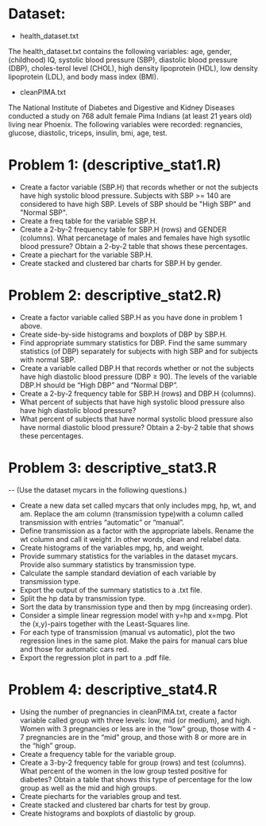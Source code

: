# Dataset:
* health_dataset.txt

The health_dataset.txt contains the following variables: age, gender,(childhood) IQ, systolic blood pressure (SBP), diastolic blood pressure (DBP), choles-terol level (CHOL), high density lipoprotein (HDL), low density lipoprotein (LDL), and body mass index (BMI).


* cleanPIMA.txt

The National Institute of Diabetes and Digestive and Kidney Diseases conducted a study on 768 adult female Pima Indians (at least 21 years old) living near Phoenix. The following variables were recorded: regnancies, glucose, diastolic, triceps, insulin, bmi, age, test.

# Problem 1: (descriptive_stat1.R)
* Create a factor variable (SBP.H) that records whether or not the subjects have high systolic blood pressure. Subjects with SBP >= 140 are considered to have high SBP. Levels of SBP should be "High SBP" and "Normal SBP".
* Create a freq table for the variable  SBP.H.
* Create a 2-by-2 frequency table for SBP.H (rows) and GENDER (columns). What percanetage of males and females have high sysotlic blood pressure? Obtain a 2-by-2 table that shows these percentages.
* Create a piechart for the variable SBP.H.
* Create stacked and clustered bar charts for SBP.H by gender.

# Problem 2: descriptive_stat2.R)
* Create a factor variable called SBP.H as you have done in problem 1 above.
* Create side-by-side histograms and boxplots of DBP by SBP.H.
* Find appropriate summary statistics for DBP. Find the same summary statistics (of DBP) separately for subjects with high SBP and for subjects with normal SBP.
* Create a variable called DBP.H that records whether or not the subjects have high diastolic blood pressure (DBP ≥ 90). The levels of the variable DBP.H should be “High DBP” and “Normal DBP”.
* Create a 2-by-2 frequency table for SBP.H (rows) and DBP.H (columns). 
* What percent of subjects that have high systolic blood pressure also have high diastolic blood pressure? 
* What percent of subjects that have normal systolic blood pressure also have normal diastolic blood pressure? Obtain a 2-by-2 table that shows these percentages.

# Problem 3: descriptive_stat3.R
-- (Use the dataset mycars in the following questions.)
* Create a new data set called mycars that only includes mpg, hp, wt, and am. Replace the am column (transmission type)with a  column called transmission with entries “automatic” or “manual”. 
* Define transmission as a factor with the appropriate labels. Rename the wt column and call it weight .In other words, clean and relabel data.
* Create histograms of the variables mpg, hp, and weight.
* Provide summary statistics for the variables in the dataset mycars. Provide also summary statistics by transmission type.  
* Calculate the sample standard deviation of each variable by transmission type.
* Export the output of the summary statistics to a .txt file.
* Split the hp data by transmission type.
* Sort the data by transmission type and then by mpg (increasing order).
* Consider a simple linear regression model with y=hp and x=mpg. Plot the (x,y)-pairs together with the Least-Squares line.
* For each type of transmission (manual vs automatic), plot the two regression lines in the same plot. Make the pairs for manual cars blue and those for automatic cars red.
* Export the regression plot in part to a .pdf file.

# Problem 4: descriptive_stat4.R
* Using the number of pregnancies in cleanPIMA.txt, create a factor variable called group with three levels: low, mid (or medium), and high. Women with 3 pregnancies or less are in the “low” group, those with 4 - 7 pregnancies are in the “mid” group, and those with 8 or more are in the “high” group.
* Create a frequency table for the variable group.
* Create a 3-by-2 frequency table for group (rows) and test (columns). What percent of the women in the low group tested positive for diabetes? Obtain a table that shows this type of percentage for the low group as well as the mid and high groups.
* Create piecharts for the variables group and test.
* Create stacked and clustered bar charts for test by group.
* Create histograms and boxplots of diastolic by group.
